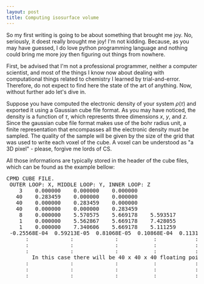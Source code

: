 ```yaml
---
layout: post
title: Computing isosurface volume
---
```


So my first writing is going to be about something that brought me joy. No, seriously, it doest really brought me joy! I'm not kidding. Because, as you may have guessed, I do love python programming language and nothing could bring me more joy then figuring out things from nowhere.

First, be advised that I'm not a professional programmer, neither a computer scientist, and most of the things I know now about dealing with computational things related to chemistry I learned by trial-and-error. Therefore, do not expect to find here the state of the art of anything. Now, without further ado let's dive in.

Suppose you have computed the electronic density of your system $\rho(\tau)$ and exported it using a Gaussian cube file format. As you may have noticed, the density is a function of $\tau$, which represents three dimensions $x$, $y$, and $z$. Since the gaussian cube file format makes use of the bohr radius unit, a finite representation that encompasses all the electronic density must be sampled. The quality of the sample will be given by the size of the grid that was used to write each voxel of the cube. A voxel can be understood as "a 3D pixel" - please, forgive me lords of CS.

All those informations are typically stored in the header of the cube files, which can be found as the example bellow:

<div class="message" style='font-size=50%'>
<pre>
CPMD CUBE FILE.
 OUTER LOOP: X, MIDDLE LOOP: Y, INNER LOOP: Z
    3    0.000000    0.000000    0.000000
   40    0.283459    0.000000    0.000000
   40    0.000000    0.283459    0.000000
   40    0.000000    0.000000    0.283459
    8    0.000000    5.570575    5.669178    5.593517
    1    0.000000    5.562867    5.669178    7.428055
    1    0.000000    7.340606    5.669178    5.111259
 -0.25568E-04  0.59213E-05  0.81068E-05  0.10868E-04  0.11313E-04  0.35999E-05
      :             :             :           :            :            :
      :             :             :           :            :            :
      :             :             :           :            :            :
        In this case there will be 40 x 40 x 40 floating point values
      :             :             :           :            :            :
      :             :             :           :            :            :
      :             :             :           :            :            :
</pre>
</div>
